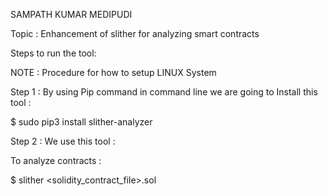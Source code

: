 
 SAMPATH KUMAR MEDIPUDI


Topic : Enhancement of slither for analyzing smart contracts 

Steps to run the tool:

NOTE : Procedure for how to setup LINUX System

Step 1 : By using Pip command in command line we are going to Install this tool :

$ sudo pip3 install slither-analyzer

Step 2 : We use this tool :

To analyze contracts :

$ slither <solidity_contract_file>.sol
